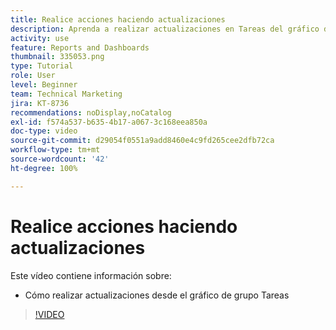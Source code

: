 ```yaml
---
title: Realice acciones haciendo actualizaciones
description: Aprenda a realizar actualizaciones en Tareas del gráfico de grupo en [!UICONTROL Análisis mejorado].
activity: use
feature: Reports and Dashboards
thumbnail: 335053.png
type: Tutorial
role: User
level: Beginner
team: Technical Marketing
jira: KT-8736
recommendations: noDisplay,noCatalog
exl-id: f574a537-b635-4b17-a067-3c168eea850a
doc-type: video
source-git-commit: d29054f0551a9add8460e4c9fd265cee2dfb72ca
workflow-type: tm+mt
source-wordcount: '42'
ht-degree: 100%

---
```


# Realice acciones haciendo actualizaciones

Este vídeo contiene información sobre:

* Cómo realizar actualizaciones desde el gráfico de grupo Tareas

>[!VIDEO](https://video.tv.adobe.com/v/335053/?quality=12&learn=on)
